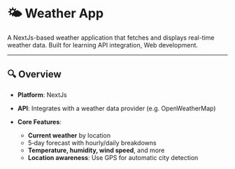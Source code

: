 # 🌤️ Weather App

A NextJs-based weather application that fetches and displays real-time weather data. Built for learning API integration, Web development.

---

## 🔍 Overview

* **Platform**: NextJs
* **API**: Integrates with a weather data provider (e.g. OpenWeatherMap)
* **Core Features**:

  * **Current weather** by location
  * 5‑day forecast with hourly/daily breakdowns
  * **Temperature, humidity, wind speed**, and more
  * **Location awareness**: Use GPS for automatic city detection
